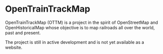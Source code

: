 # OpenTrainTrackMap

OpenTrainTrackMap (OTTM) is a project in the spirit of OpenStreetMap and OpenHistoricalMap whose objective is to map railroads all over the world, past and present.

The project is still in active development and is not yet available as a website.
